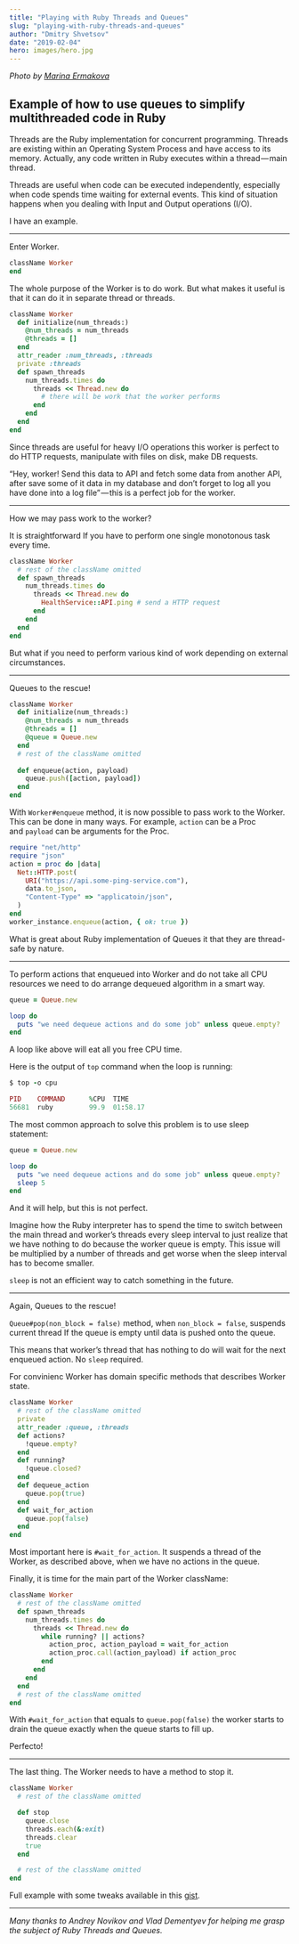 ```yaml
---
title: "Playing with Ruby Threads and Queues"
slug: "playing-with-ruby-threads-and-queues"
author: "Dmitry Shvetsov"
date: "2019-02-04"
hero: images/hero.jpg
---
```


_Photo by [Marina Ermakova](https://unsplash.com/@budetsvyazano?utm_source=unsplash&amp;utm_medium=referral&amp;utm_content=creditCopyText)_

## Example of how to use queues to simplify multithreaded code in Ruby

Threads are the Ruby implementation for concurrent programming. Threads are existing within an Operating System Process and have access to its memory. Actually, any code written in Ruby executes within a thread — main thread.

Threads are useful when code can be executed independently, especially when code spends time waiting for external events. This kind of situation happens when you dealing with Input and Output operations (I/O).

I have an example.

* * *

Enter Worker.

```ruby
className Worker
end
```

The whole purpose of the Worker is to do work. But what makes it useful is that it can do it in separate thread or threads.

```ruby
className Worker
  def initialize(num_threads:)
    @num_threads = num_threads
    @threads = []
  end
  attr_reader :num_threads, :threads
  private :threads
  def spawn_threads
    num_threads.times do
      threads << Thread.new do
        # there will be work that the worker performs
      end
    end
  end
end
```

Since threads are useful for heavy I/O operations this worker is perfect to do HTTP requests, manipulate with files on disk, make DB requests.

“Hey, worker! Send this data to API and fetch some data from another API, after save some of it data in my database and don’t forget to log all you have done into a log file” — this is a perfect job for the worker.

* * *

How we may pass work to the worker?

It is straightforward If you have to perform one single monotonous task every time.

```ruby
className Worker
  # rest of the className omitted
  def spawn_threads
    num_threads.times do
      threads << Thread.new do
        HealthService::API.ping # send a HTTP request
      end
    end
  end
end
```

But what if you need to perform various kind of work depending on external circumstances.

* * *

Queues to the rescue!

```ruby
className Worker
  def initialize(num_threads:)
    @num_threads = num_threads
    @threads = []
    @queue = Queue.new
  end
  # rest of the className omitted
  
  def enqueue(action, payload)
    queue.push([action, payload])
  end
end
```

With `Worker#enqueue` method, it is now possible to pass work to the Worker. This can be done in many ways. For example, `action` can be a Proc and `payload` can be arguments for the Proc.

```ruby
require "net/http"
require "json"
action = proc do |data|
  Net::HTTP.post(
    URI("https://api.some-ping-service.com"),
    data.to_json,
    "Content-Type" => "applicatoin/json",
  )
end
worker_instance.enqueue(action, { ok: true })
```

What is great about Ruby implementation of Queues it that they are thread-safe by nature.

* * *

To perform actions that enqueued into Worker and do not take all CPU resources we need to do arrange dequeued algorithm in a smart way.

```ruby
queue = Queue.new

loop do
  puts "we need dequeue actions and do some job" unless queue.empty?
end
```

A loop like above will eat all you free CPU time.

Here is the output of `top` command when the loop is running:

```ruby
$ top -o cpu

PID    COMMAND      %CPU  TIME
56681  ruby         99.9  01:58.17
```

The most common approach to solve this problem is to use sleep statement:

```ruby
queue = Queue.new

loop do
  puts "we need dequeue actions and do some job" unless queue.empty?
  sleep 5
end
```

And it will help, but this is not perfect.

Imagine how the Ruby interpreter has to spend the time to switch between the main thread and worker’s threads every sleep interval to just realize that we have nothing to do because the worker queue is empty. This issue will be multiplied by a number of threads and get worse when the sleep interval has to become smaller.

`sleep` is not an efficient way to catch something in the future.

* * *

Again, Queues to the rescue!

`Queue#pop(non_block = false)` method, when `non_block = false`, suspends current thread If the queue is empty until data is pushed onto the queue.

This means that worker’s thread that has nothing to do will wait for the next enqueued action. No `sleep` required.

For convinienc Worker has domain specific methods that describes Worker state.

```ruby
className Worker
  # rest of the className omitted
  private
  attr_reader :queue, :threads
  def actions?
    !queue.empty?
  end
  def running?
    !queue.closed?
  end
  def dequeue_action
    queue.pop(true)
  end
  def wait_for_action
    queue.pop(false)
  end
end
```

Most important here is `#wait_for_action`. It suspends a thread of the Worker, as described above, when we have no actions in the queue.

Finally, it is time for the main part of the Worker className:

```ruby
className Worker
  # rest of the className omitted
  def spawn_threads
    num_threads.times do
      threads << Thread.new do
        while running? || actions?
          action_proc, action_payload = wait_for_action
          action_proc.call(action_payload) if action_proc
        end
      end
    end
  end
  # rest of the className omitted
end
```

With `#wait_for_action` that equals to `queue.pop(false)` the worker starts to drain the queue exactly when the queue starts to fill up.

Perfecto!

* * *

The last thing. The Worker needs to have a method to stop it.

```ruby
className Worker
  # rest of the className omitted

  def stop
    queue.close
    threads.each(&:exit)
    threads.clear
    true
  end

  # rest of the className omitted
end
```

Full example with some tweaks available in this [gist](https://gist.github.com/iamdidev/fd1ea8cfc96a908ca0e6fae298c0a7e3).

* * *

_Many thanks to Andrey Novikov and Vlad Dementyev for helping me grasp the subject of Ruby Threads and Queues._
